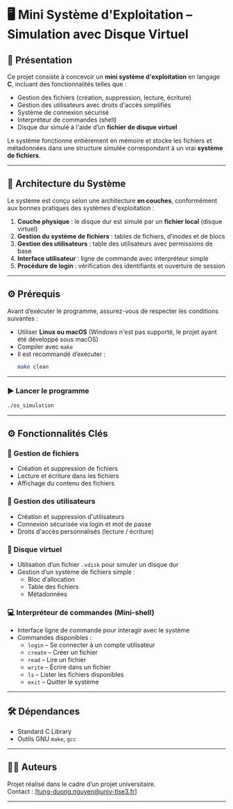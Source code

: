 # 🖥️ Mini Système d'Exploitation – Simulation avec Disque Virtuel

## 📌 Présentation

Ce projet consiste à concevoir un **mini système d'exploitation** en langage **C**, incluant des fonctionnalités telles que :

- Gestion des fichiers (création, suppression, lecture, écriture)
- Gestion des utilisateurs avec droits d'accès simplifiés
- Système de connexion sécurisé
- Interpréteur de commandes (shell)
- Disque dur simulé à l'aide d’un **fichier de disque virtuel**

Le système fonctionne entièrement en mémoire et stocke les fichiers et métadonnées dans une structure simulée correspondant à un vrai **système de fichiers**.

---

## 🧱 Architecture du Système

Le système est conçu selon une architecture **en couches**, conformément aux bonnes pratiques des systèmes d'exploitation :

1. **Couche physique** : le disque dur est simulé par un **fichier local** (disque virtuel)
2. **Gestion du système de fichiers** : tables de fichiers, d’inodes et de blocs
3. **Gestion des utilisateurs** : table des utilisateurs avec permissions de base
4. **Interface utilisateur** : ligne de commande avec interpréteur simple
5. **Procédure de login** : vérification des identifiants et ouverture de session

---

## ⚙️ Prérequis

Avant d’exécuter le programme, assurez-vous de respecter les conditions suivantes :

- Utiliser **Linux ou macOS** (Windows n'est pas supporté, le projet ayant été développé sous macOS)
- Compiler avec `make`
- Il est recommandé d’exécuter :
  ```bash
  make clean

---

### ▶️ Lancer le programme
```bash
./os_simulation
```

---

## ⚙️ Fonctionnalités Clés

### 📁 Gestion de fichiers
- Création et suppression de fichiers
- Lecture et écriture dans les fichiers
- Affichage du contenu des fichiers

### 👤 Gestion des utilisateurs
- Création et suppression d'utilisateurs
- Connexion sécurisée via login et mot de passe
- Droits d'accès personnalisés (lecture / écriture)

### 💾 Disque virtuel
- Utilisation d’un fichier `.vdisk` pour simuler un disque dur
- Gestion d’un système de fichiers simple :
  - Bloc d’allocation
  - Table des fichiers
  - Métadonnées

### 💻 Interpréteur de commandes (Mini-shell)
- Interface ligne de commande pour interagir avec le système
- Commandes disponibles :
  - `login` – Se connecter à un compte utilisateur
  - `create` – Créer un fichier
  - `read` – Lire un fichier
  - `write` – Écrire dans un fichier
  - `ls` – Lister les fichiers disponibles
  - `exit` – Quitter le système

---

## 🛠️ Dépendances
- Standard C Library
- Outils GNU `make`, `gcc`

---

## 🧑‍💻 Auteurs
Projet réalisé dans le cadre d’un projet universitaire.  
Contact : [tung-duong.nguyen@univ-tlse3.fr]

---
